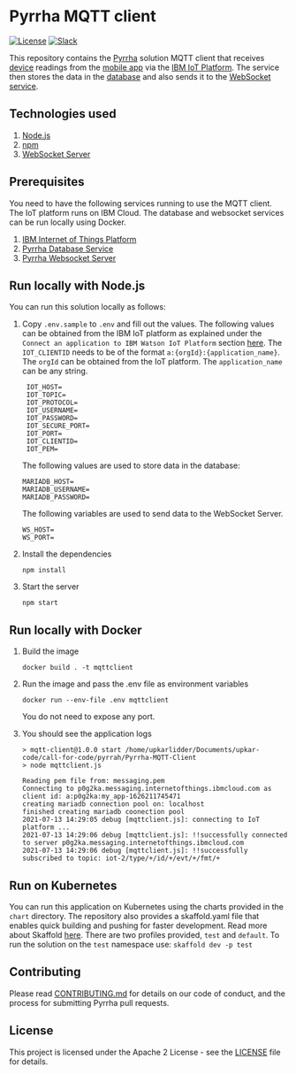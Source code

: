 # Pyrrha MQTT client

[![License](https://img.shields.io/badge/License-Apache2-blue.svg)](https://www.apache.org/licenses/LICENSE-2.0) [![Slack](https://img.shields.io/static/v1?label=Slack&message=%23prometeo-pyrrha&color=blue)](https://callforcode.org/slack)

This repository contains the [Pyrrha](https://github.com/Pyrrha-Platform/Pyrrha) solution MQTT client that receives [device](https://github.com/Pyrrha-Platform/Pyrrha-Firmware) readings from the [mobile app](https://github.com/Pyrrha-Platform/Pyrrha-Mobile-App) via the [IBM IoT Platform](https://cloud.ibm.com/catalog/services/internet-of-things-platform). The service then stores the data in the [database](https://github.com/Pyrrha-Platform/Pyrrha-Database) and also sends it to the [WebSocket service](https://github.com/Pyrrha-Platform/Pyrrha-WebSocket-Server).

## Technologies used

1. [Node.js](https://nodejs.org/en/)
2. [npm](https://docs.npmjs.com/downloading-and-installing-node-js-and-npm)
3. [WebSocket Server](https://developer.mozilla.org/en-US/docs/Web/API/WebSockets_API/Writing_WebSocket_servers)

## Prerequisites

You need to have the following services running to use the MQTT client. The IoT platform runs on IBM Cloud. The database and websocket services can be run locally using Docker.

1. [IBM Internet of Things Platform](https://github.com/Pyrrha-Platform/Pyrrha/blob/main/WATSON_IoT.md)
2. [Pyrrha Database Service](https://github.com/Pyrrha-Platform/Pyrrha-Database)
3. [Pyrrha Websocket Server](https://github.com/Pyrrha-Platform/Pyrrha-WebSocket-Server)

## Run locally with Node.js

You can run this solution locally as follows:

1. Copy `.env.sample` to `.env` and fill out the values. The following values can be obtained from the IBM IoT platform as explained under the `Connect an application to IBM Watson IoT Platform` section [here](https://github.com/Pyrrha-Platform/Pyrrha/blob/main/WATSON_IOT_SETUP.md). The `IOT_CLIENTID` needs to be of the format `a:{orgId}:{application_name}`. The `orgId` can be obtained from the IoT platform. The `application_name` can be any string.

   ```
    IOT_HOST=
    IOT_TOPIC=
    IOT_PROTOCOL=
    IOT_USERNAME=
    IOT_PASSWORD=
    IOT_SECURE_PORT=
    IOT_PORT=
    IOT_CLIENTID=
    IOT_PEM=
   ```

   The following values are used to store data in the database:

   ```
   MARIADB_HOST=
   MARIADB_USERNAME=
   MARIADB_PASSWORD=
   ```

   The following variables are used to send data to the WebSocket Server.

   ```
   WS_HOST=
   WS_PORT=
   ```

2. Install the dependencies
   ```
   npm install
   ```
3. Start the server
   ```
   npm start
   ```

## Run locally with Docker

1. Build the image
   ```
   docker build . -t mqttclient
   ```
2. Run the image and pass the .env file as environment variables
   ```
   docker run --env-file .env mqttclient
   ```
   You do not need to expose any port.
3. You should see the application logs

   ```
   > mqtt-client@1.0.0 start /home/upkarlidder/Documents/upkar-code/call-for-code/pyrrah/Pyrrha-MQTT-Client
   > node mqttclient.js

   Reading pem file from: messaging.pem
   Connecting to p0g2ka.messaging.internetofthings.ibmcloud.com as client id: a:p0g2ka:my_app-1626211745471
   creating mariadb connection pool on: localhost
   finished creating mariadb coonection pool
   2021-07-13 14:29:05 debug [mqttclient.js]: connecting to IoT platform ...
   2021-07-13 14:29:06 debug [mqttclient.js]: !!successfully connected to server p0g2ka.messaging.internetofthings.ibmcloud.com
   2021-07-13 14:29:06 debug [mqttclient.js]: !!successfully subscribed to topic: iot-2/type/+/id/+/evt/+/fmt/+
   ```

## Run on Kubernetes

You can run this application on Kubernetes using the charts provided in the `chart` directory. The repository also provides a skaffold.yaml file that enables quick building and pushing for faster development. Read more about Skaffold [here](https://skaffold.dev/). There are two profiles provided, `test` and `default`. To run the solution on the `test` namespace use: `skaffold dev -p test`

## Contributing

Please read [CONTRIBUTING.md](CONTRIBUTING.md) for details on our code of conduct, and the process for submitting Pyrrha pull requests.

## License

This project is licensed under the Apache 2 License - see the [LICENSE](LICENSE) file for details.
